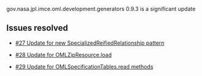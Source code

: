 gov.nasa.jpl.imce.oml.development.generators 0.9.3 is a significant update

## Issues resolved

- [#27 Update for new SpecializedReifiedRelationship pattern](https://github.com/JPL-IMCE/gov.nasa.jpl.imce.oml.development.generators/issues/27)

- [#28 Update for OMLZipResource.load](https://github.com/JPL-IMCE/gov.nasa.jpl.imce.oml.development.generators/issues/28)

- [#29 Update for OMLSpecificationTables.read methods](https://github.com/JPL-IMCE/gov.nasa.jpl.imce.oml.development.generators/issues/29)
